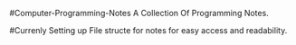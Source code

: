 #Computer-Programming-Notes
A Collection Of Programming Notes.
  
#Currenly Setting up File structe for notes for easy access and readability.




